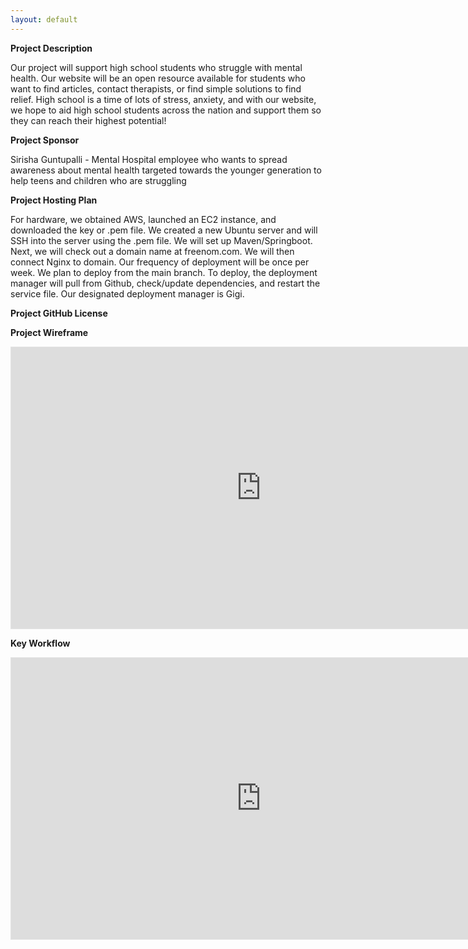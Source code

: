 ```yaml
---
layout: default
---
```


**Project Description**

Our project will support high school students who struggle with mental health. Our website will be an open resource available for students who want to find articles, contact therapists, or find simple solutions to find relief. High school is a time of lots of stress, anxiety, and with our website, we hope to aid high school students across the nation and support them so they can reach their highest potential!

**Project Sponsor**

Sirisha Guntupalli - Mental Hospital employee who wants to spread awareness about mental health targeted towards the younger generation to help teens and children who are struggling

**Project Hosting Plan**

For hardware, we obtained AWS, launched an EC2 instance, and downloaded the key or .pem file. We created a new Ubuntu server and will SSH into the server using the .pem file. We will set up Maven/Springboot. Next, we will check out a domain name at freenom.com. We will then connect Nginx to domain. Our frequency of deployment will be once per week. We plan to deploy from the main branch. To deploy, the deployment manager will pull from Github, check/update dependencies, and restart the service file. Our designated deployment manager is Gigi.

**Project GitHub License**



**Project Wireframe**

<iframe style="border: 1px solid rgba(0, 0, 0, 0.1);" width="800" height="450" src="https://www.figma.com/embed?embed_host=share&url=https%3A%2F%2Fwww.figma.com%2Ffile%2FgLROlyRwpRYXgBoVFBNuHP%2FUntitled%3Fnode-id%3D0%253A1" allowfullscreen></iframe>




**Key Workflow**

<iframe style="border: 1px solid rgba(0, 0, 0, 0.1);" width="800" height="450" src="https://www.figma.com/embed?embed_host=share&url=https%3A%2F%2Fwww.figma.com%2Ffile%2FCZkrhn9U2OimF3iPsJlHd1%2FUntitled%3Fnode-id%3D0%253A1" allowfullscreen></iframe>
